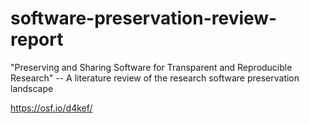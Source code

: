 # software-preservation-review-report
"Preserving and Sharing Software for Transparent and Reproducible Research" -- A literature review of the research software preservation landscape

https://osf.io/d4kef/
